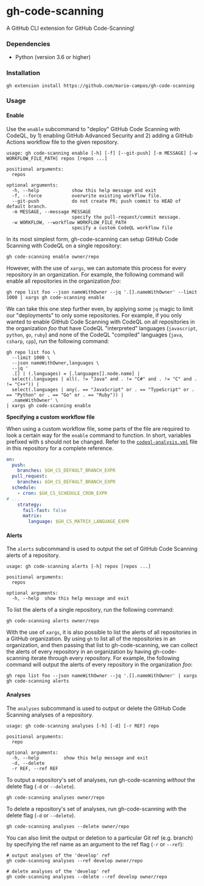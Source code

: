 # gh-code-scanning

A GitHub CLI extension for GitHub Code-Scanning!

### Dependencies

- Python (version 3.6 or higher)

### Installation

```shell
gh extension install https://github.com/mario-campos/gh-code-scanning
```

### Usage

#### Enable

Use the `enable` subcommand to "deploy" GitHub Code Scanning with CodeQL, by 1) enabling GitHub Advanced Security and 2) adding a GitHub Actions workflow file to the given repository.

```
usage: gh code-scanning enable [-h] [-f] [--git-push] [-m MESSAGE] [-w WORKFLOW_FILE_PATH] repos [repos ...]

positional arguments:
  repos

optional arguments:
  -h, --help            show this help message and exit
  -f, --force           overwrite existing workflow file.
  --git-push            do not create PR; push commit to HEAD of default branch.
  -m MESSAGE, --message MESSAGE
                        specify the pull-request/commit message.
  -w WORKFLOW, --workflow WORKFLOW_FILE_PATH
                        specify a custom CodeQL workflow file
```

In its most simplest form, gh-code-scanning can setup GitHub Code Scanning with CodeQL on a single repository:

```shell
gh code-scanning enable owner/repo
```

However, with the use of `xargs`, we can automate this process for every repository in an organization. For example, the following command will enable all repositories in the organization _foo_:

```shell
gh repo list foo --json nameWithOwner --jq '.[].nameWithOwner' --limit 1000 | xargs gh code-scanning enable
```

We can take this one step further even, by applying some `jq` magic to limit our "deployments" to only some repositories. For example, if you only wanted to enable GitHub Code Scanning with CodeQL on all repositories in the organization _foo_ that have CodeQL "interpreted" languages (`javascript`, `python`, `go`, `ruby`) and none of the CodeQL "compiled" languages (`java`, `csharp`, `cpp`), run the following command:

```shell
gh repo list foo \
  --limit 1000 \
  --json nameWithOwner,languages \
  --jq '
  .[] | (.languages) = [.languages[].node.name] |
  select(.languages | all(. != "Java" and . != "C#" and . != "C" and . != "C++")) |
  select(.languages | any(. == "JavaScript" or . == "TypeScript" or . == "Python" or . == "Go" or . == "Ruby")) |
  .nameWithOwner' \
| xargs gh code-scanning enable
```

**Specifying a custom workflow file**

When using a custom workflow file, some parts of the file are required to look a certain way for the `enable` command to function. In short, variables prefixed with `$` should not be changed. Refer to the [`codeql-analysis.yml`](./codeql-analysis.yml) file in this repository for a complete reference. 

```yml
on:
  push:
    branches: $GH_CS_DEFAULT_BRANCH_EXPR
  pull_request:
    branches: $GH_CS_DEFAULT_BRANCH_EXPR
  schedule:
    - cron: $GH_CS_SCHEDULE_CRON_EXPR
# ...
    strategy:
      fail-fast: false
      matrix:
        language: $GH_CS_MATRIX_LANGUAGE_EXPR
```

#### Alerts

The `alerts` subcommand is used to output the set of GitHub Code Scanning alerts of a repository.

```
usage: gh code-scanning alerts [-h] repos [repos ...]

positional arguments:
  repos

optional arguments:
  -h, --help  show this help message and exit
```

To list the alerts of a single repository, run the following command:

```shell
gh code-scanning alerts owner/repo
```

With the use of `xargs`, it is also possible to list the alerts of all repositories in a GitHub organization. By using `gh` to list all of the repositories in an organization, and then passing that list to gh-code-scanning, we can collect the alerts of every repository in an organization by having gh-code-scanning iterate through every repository. For example, the following command will output the alerts of every repository in the organization _foo_:

```shell
gh repo list foo --json nameWithOwner --jq '.[].nameWithOwner' | xargs gh code-scanning alerts
```

#### Analyses

The `analyses` subcommand is used to output or delete the GitHub Code Scanning analyses of a repository.

```
usage: gh code-scanning analyses [-h] [-d] [-r REF] repo

positional arguments:
  repo

optional arguments:
  -h, --help         show this help message and exit
  -d, --delete
  -r REF, --ref REF
```

To output a repository's set of analyses, run gh-code-scanning _without_ the delete flag (`-d` or `--delete`).

```shell
gh code-scanning analyses owner/repo
```

To delete a repository's set of analyses, run gh-code-scanning _with_ the delete flag (`-d` or `--delete`).

```shell
gh code-scanning analyses --delete owner/repo
```

You can also limit the output or deletion to a particular Git ref (e.g. branch) by specifying the ref name as an argument to the ref flag (`-r` or `--ref`):

```shell
# output analyses of the 'develop' ref
gh code-scanning analyses --ref develop owner/repo

# delete analyses of the 'develop' ref
gh code-scanning analyses --delete --ref develop owner/repo
```
